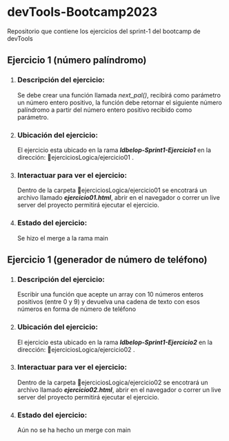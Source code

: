 # **devTools-Bootcamp2023**
Repositorio que contiene los ejercicios del sprint-1 del bootcamp de devTools

## **Ejercicio 1 (número palíndromo)**
1. ### Descripción del ejercicio:
    Se debe crear una función llamada *next_pal()*, recibirá como parámetro un número entero positivo, la función debe retornar el siguiente número palíndromo a partir del número entero positivo recibido como parámetro.

2. ### Ubicación del ejercicio:
    El ejercicio esta ubicado en la rama ***ldbelop-Sprint1-Ejercicio1*** en la dirección: 📂ejerciciosLogica/ejercicio01 .

3. ### Interactuar para ver el ejercicio:
    Dentro de la carpeta 📂ejerciciosLogica/ejercicio01 se encotrará un archivo llamado ***ejercicio01.html***, abrir en el navegador o correr un live server del proyecto permitirá ejecutar el ejercicio.
4. ### Estado del ejercicio:
    Se hizo el merge a la rama main

## **Ejercicio 1 (generador de número de teléfono)**
1. ### Descripción del ejercicio:
    Escribir una función que acepte un array con 10 números enteros positivos
    (entre 0 y 9) y devuelva una cadena de texto con esos números en forma de
    número de teléfono

2. ### Ubicación del ejercicio:
    El ejercicio esta ubicado en la rama ***ldbelop-Sprint1-Ejercicio2*** en la dirección: 📂ejerciciosLogica/ejercicio02 .

3. ### Interactuar para ver el ejercicio:
    Dentro de la carpeta 📂ejerciciosLogica/ejercicio02 se encotrará un archivo llamado ***ejercicio02.html***, abrir en el navegador o correr un live server del proyecto permitirá ejecutar el ejercicio.
4. ### Estado del ejercicio:
    Aún no se ha hecho un merge con main